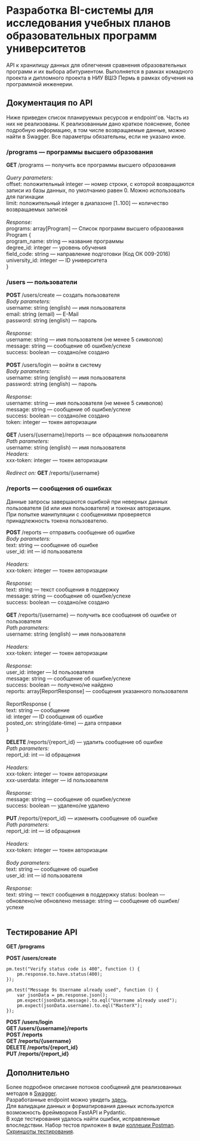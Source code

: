 # Разработка BI-системы для исследования учебных планов образовательных программ университетов

API к хранилищу данных для облегчения сравнения образовательных программ и их выбора абитуриентом. Выполняется в рамках комадного проекта и дипломного проекта в НИУ ВШЭ Пермь в рамках обучения на программной инженерии.

## Документация по API
Ниже приведен список планируемых ресурсов и endpoint'ов. Часть из них не реализованы. К реализованным дано краткое пояснение, более подробную информацию, в том числе возвращаемые данные, можно найти в Swagger. Все параметры обязательны, если не указано иное.

### /programs — программы высшего образования
<b> GET </b> /programs — получить все программы высшего образования <br>
<br>
<i> Query parameters: </i> <br>
offset: положительный integer — номер строки, с которой возвращаются записи из базы данных, по умолчанию равен 0. Можно использовать для пагинации <br>
limit: положительный integer в диапазоне [1..100] — количество возвращаемых записей <br>
<br>
<i> Response: </i> <br>
programs: array[Program] — Список программ высшего образования <br>
Program</b> { <br>
        program_name: string — название программы <br>
        degree_id: integer — уровень обучения <br>
        field_code: string — направление подготовки (Код ОК 009-2016) <br>
        university_id: integer — ID университета <br>}
<br>

### /users — пользователи
<b> POST </b> /users/create — создать пользователя <br>
<i> Body parameters: </i> <br>
username: string (english) — имя пользователя <br>
email: string (email) — E-Mail <br>
password: string (english) — пароль <br>
<br>
<i> Response: </i> <br>
username: string — имя пользователя (не менее 5 символов) <br>
message: string — сообщение об ошибке/успехе <br>
success: boolean — создано/не создано <br>
<br>
<b> POST </b> /users/login — войти в систему <br>
<i> Body parameters: </i> <br>
username: string (english) — имя пользователя <br>
password: string (english) — пароль <br>
<br>
<i> Response: </i> <br>
username: string — имя пользователя (не менее 5 символов) <br>
message: string — сообщение об ошибке/успехе <br>
success: boolean — создано/не создано <br>
token: integer — токен авторизации <br>
<br>
<b> GET </b> /users/{username}/reports — все обращения пользователя <br>
<i> Path parameters: </i> <br>
username: string (english) — имя пользователя <br>
<i> Headers: </i> <br>
xxx-token: integer — токен авторизации <br>
<br>
<i> Redirect on: </i> <b> GET </b> /reports/{username} <br>

### /reports — сообщения об ошибках
Данные запросы завершаются ошибкой при неверных данных пользователя (id или имя пользователя) и токенах авторизации. <br>
При попытке манипуляции с сообщениями проверяется принадлежность токена пользователю. <br>

<b> POST </b> /reports — отправить сообщение об ошибке <br>
<i> Body parameters: </i> <br>
text: string — сообщение об ошибке <br>
user_id: int — id пользователя <br>
<br>
<i> Headers: </i> <br>
xxx-token: integer — токен авторизации <br>
<br>
<i> Response: </i> <br>
text: string — текст сообщения в поддержку <br>
message: string — сообщение об ошибке/успехе <br>
success: boolean — создано/не создано <br>
<br>
<b> GET </b> /reports/{username} — получить все сообщения об ошибке от пользователя <br>
<i> Path parameters: </i> <br>
username: string (english) — имя пользователя <br>
<br>
<i> Headers: </i> <br>
xxx-token: integer — токен авторизации <br>
<br>
<i> Response: </i> <br>
user_id: integer — Id пользователя <br>
message: string — сообщение об ошибке/успехе <br>
success: boolean — получено/не найдено <br>
reports: array[ReportResponse] — cообщения указанного пользователя <br>
<br>
ReportResponse { <br>
text: string — сообщение <br>
id: integer — ID сообщения об ошибке <br>
posted_on: string(date-time) — дата отправки <br>
} <br>
<br>
<b> DELETE </b> /reports/{report_id} — удалить сообщение об ошибке <br>
<i> Path parameters: </i> <br>
report_id: int — id обращения <br>
<br>
<i> Headers: </i> <br>
xxx-token: integer — токен авторизации <br>
xxx-userdata: integer — id пользователя <br>
<br>
<i> Response: </i> <br>
message: string — сообщение об ошибке/успехе <br>
success: boolean — удалено/не удалено <br>
<br>
<b> PUT </b> /reports/{report_id}  — изменить сообщение об ошибке <br>
<i> Path parameters: </i> <br>
report_id: int — id обращения <br>
<br>
<i> Headers: </i> <br>
xxx-token: integer — токен авторизации <br>
<br>
<i> Body parameters: </i> <br>
text: string — сообщение об ошибке <br>
user_id: int — id пользователя <br>
<br>
<i> Response: </i> <br>
text: string — текст сообщения в поддержку
status: boolean — обновлено/не обновлено
message: string — сообщение об ошибке/успехе <br>
<br>

## Тестирование API
<b> GET /programs </b><br>

<b> POST /users/create </b><br>

```
pm.test("Verify status code is 400", function () {
    pm.response.to.have.status(400);
});

pm.test("Message 9s Username already used", function () {
    var jsonData = pm.response.json();
    pm.expect(jsonData.message).to.eql("Username already used");
    pm.expect(jsonData.username).to.eql("MasterX");
});
```
<b> POST /users/login </b><br>
<b> GET /users/{username}/reports </b><br>
<b> POST /reports </b><br>
<b> GET /reports/{username} </b><br>
<b> DELETE /reports/{report_id} </b><br>
<b> PUT /reports/{report_id} </b><br>

## Дополнительно
Более подробное описание потоков сообщений для реализованных методов в [Swagger](openapi.yaml). <br>
Разработанные endpoint можно увидеть [здесь](../src/__main__.py). <br>
Для валидации данных и форматирования данных используются возможность фреймворков FastAPI и Pydantic. <br>
В ходе тестирования удалось найти ошибки, исправленные впоследствии. Набор тестов приложен в виде [коллеции Postman](postman_collection.json). <br>
[Скриншоты тестирования](Screenshots).


